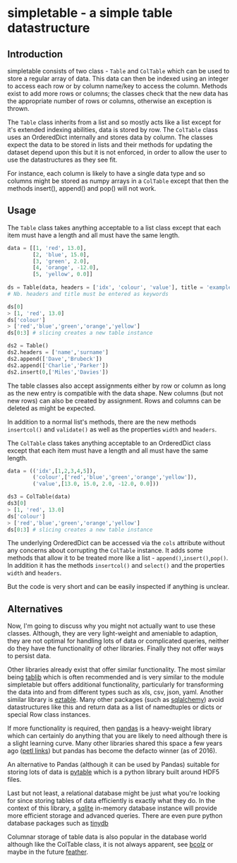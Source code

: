 simpletable - a simple table datastructure
==========================================

Introduction
------------

simpletable consists of two class - `Table` and `ColTable` which can be used to
store a regular array of data. This data can then be indexed using an integer to
access each row or by column name/key to access the column. Methods exist to add
more rows or columns; the classes check that the new data has the appropriate
number of rows or columns, otherwise an exception is thrown.

The `Table` class inherits from a list and so mostly acts like a list except for
it's extended indexing abilities, data is stored by row. The `ColTable` class 
uses an OrderedDict internally and stores data by column. The classes expect the
data to be stored in lists and their methods for updating the dataset depend upon
this but it is not enforced, in order to allow the user to use the datastructures
as they see fit. 

For instance, each column is likely to have a single data type and so columns
might be stored as numpy arrays in a `ColTable` except that then the methods
insert(), append() and pop() will not work.

Usage
-----

The `Table` class takes anything acceptable to a list class except that each
item must have a length and all must have the same length.

```python
data = [[1, 'red', 13.0],
        [2, 'blue', 15.0],
        [3, 'green', 2.0],
        [4, 'orange', -12.0],
        [5, 'yellow', 0.0]]
     
ds = Table(data, headers = ['idx', 'colour', 'value'], title = 'example')
# Nb. headers and title must be entered as keywords

ds[0]
> [1, 'red', 13.0]
ds['colour']
> ['red','blue','green','orange','yellow']
ds[0:3] # slicing creates a new table instance

ds2 = Table()
ds2.headers = ['name','surname']
ds2.append(['Dave','Brubeck'])
ds2.append(['Charlie','Parker'])
ds2.insert(0,['Miles','Davies'])
```

The table classes also accept assignments either by row or column as long as
the new entry is compatible with the data shape. New columns (but not new rows)
can also be created by assignment. Rows and columns can be deleted as might be
expected.

In addition to a normal list's methods, there are the new methods `insertcol()`
and `validate()` as well as the properties `width` and `headers`.

The `ColTable` class takes anything acceptable to an OrderedDict class
except that each item must have a length and all must have the same length.

```python
data = (('idx',[1,2,3,4,5]),
        ('colour',['red','blue','green','orange','yellow']),
        ('value',[13.0, 15.0, 2.0, -12.0, 0.0]))

ds3 = ColTable(data)
ds3[0]
> [1, 'red', 13.0]
ds['colour']
> ['red','blue','green','orange','yellow']
ds[0:3] # slicing creates a new table instance      
```

The underlying OrderedDict can be accessed via the `cols` attribute without
any concerns about corrupting the `ColTable` instance. It adds some methods
that allow it to be treated more like a list - `append()`,`insert()`,`pop()`.
In addition it has the methods `insertcol()` and `select()` and the properties
`width` and `headers`.

But the code is very short and can be easily inspected if anything is unclear.


Alternatives
------------

Now, I'm going to discuss why you might not actually want to use these classes. 
Although, they are very light-weight and ameniable to adaption, they are not
optimal for handling lots of data or complicated queries, neither do they have 
the functionality of other libraries. Finally they not offer ways to persist data.

Other libraries already exist that offer similar functionality. The most similar
being [tablib](https://github.com/kennethreitz/tablib) which is often recommended 
and is very similar to the module simpletable but offers additional functionality, 
particularly for transforming the data into and from different types such as xls, csv,
json, yaml. Another similar library is [eztable](http://pythonhosted.org/eztable). 
Many other packages (such as [sqlalchemy](http://www.sqlalchemy.org)) avoid 
 datastructures like this and return data as a list of namedtuples or dicts or 
special Row class instances.

If more functionality is required, then [pandas](http://pandas.pydata.org/) is a 
heavy-weight library which can certainly do anything that you are likely to need 
although there is a slight learning curve. Many other libraries shared this space 
a few years ago ([petl links](http://petl.readthedocs.io/en/latest/related_work.html))
but pandas has become the defacto winner (as of 2016). 

An alternative to Pandas (although it can be used by Pandas) suitable for storing
lots of data is [pytable](http://www.pytables.org) which is a python library built 
around HDF5 files.

Last but not least, a relational database might be just what you're looking for since
storing tables of data efficiently is exactly what they do. In the context of this
library, a [sqlite](https://docs.python.org/2/library/sqlite3.html) in-memory database
 instance will provide more efficient storage and advanced queries. There are even 
 pure python database packages such as [tinydb](https://pypi.python.org/pypi/tinydb)

Columnar storage of table data is also popular in the database world although like the
ColTable class, it is not always apparent, see [bcolz](http://bcolz.blosc.org) or 
maybe in the future [feather]( https://github.com/wesm/feather).
